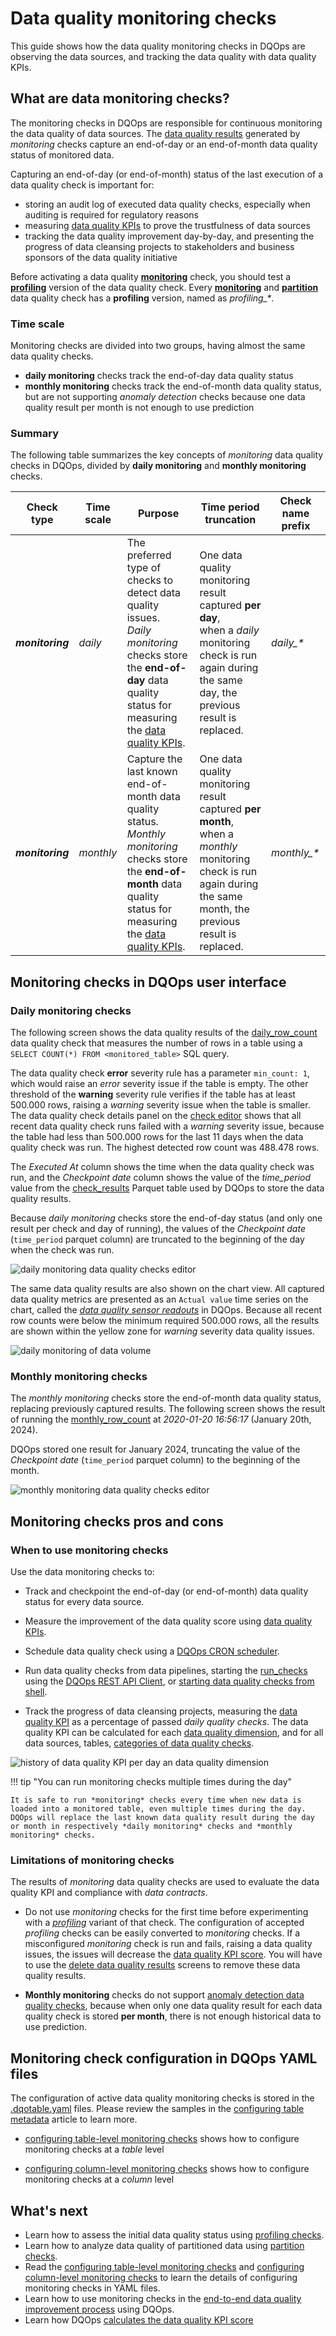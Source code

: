 # Data quality monitoring checks
This guide shows how the data quality monitoring checks in DQOps are observing the data sources, and tracking the data quality with data quality KPIs.

## What are data monitoring checks?
The monitoring checks in DQOps are responsible for continuous monitoring the data quality of data sources.
The [data quality results](../data-storage-of-data-quality-results.md) generated by *monitoring* checks capture 
an end-of-day or an end-of-month data quality status of monitored data. 

Capturing an end-of-day (or end-of-month) status of the last execution of a data quality check is important for:

- storing an audit log of executed data quality checks, especially when auditing is required for regulatory reasons
- measuring [data quality KPIs](../definition-of-data-quality-kpis.md) to prove the trustfulness of data sources
- tracking the data quality improvement day-by-day, and presenting the progress of data cleansing projects
  to stakeholders and business sponsors of the data quality initiative 

Before activating a data quality  [**monitoring**](data-observability-monitoring-checks.md) check, you should test
a [**profiling**](data-profiling-checks.md) version of the data quality check. Every [**monitoring**](data-observability-monitoring-checks.md) and
[**partition**](partition-checks.md) data quality check has a **profiling** version, named as _profiling\_\*_.

### **Time scale**
Monitoring checks are divided into two groups, having almost the same data quality checks.

- **daily monitoring** checks track the end-of-day data quality status
- **monthly monitoring** checks track the end-of-month data quality status, but are not supporting *anomaly detection* checks
  because one data quality result per month is not enough to use prediction

### **Summary**
The following table summarizes the key concepts of *monitoring* data quality checks in DQOps,
divided by **daily monitoring** and **monthly monitoring** checks.

| Check type       | Time scale | Purpose                                                                                                                                                                                                               | Time period truncation                                                                                                                                                | Check name prefix |
|------------------|------------|-----------------------------------------------------------------------------------------------------------------------------------------------------------------------------------------------------------------------|-----------------------------------------------------------------------------------------------------------------------------------------------------------------------|-------------------|
| **_monitoring_** | *daily*    | The preferred type of checks to detect data quality issues.<br/>*Daily monitoring* checks store the **end-of-day** data quality status for measuring the [data quality KPIs](../definition-of-data-quality-kpis.md).  | One data quality monitoring result captured **per day**,<br/>when a *daily* monitoring check is run again during the same day, the previous result is replaced.       | _daily\_\*_       |
| **_monitoring_** | *monthly*  | Capture the last known end-of-month data quality status.<br/>*Monthly monitoring* checks store the **end-of-month** data quality status for measuring the [data quality KPIs](../definition-of-data-quality-kpis.md). | One data quality monitoring result captured **per month**,<br/>when a *monthly* monitoring check is run again during the same month, the previous result is replaced. | _monthly\_\*_     |


## Monitoring checks in DQOps user interface

### **Daily monitoring checks**
The following screen shows the data quality results of the [daily_row_count](../../checks/table/volume/row-count.md#daily-row-count)
data quality check that measures the number of rows in a table using a `SELECT COUNT(*) FROM <monitored_table>` SQL query.

The data quality check **error** severity rule has a parameter `min_count: 1`, which would raise an *error* severity issue if the table is empty.
The other threshold of the **warning** severity rule verifies if the table has at least 500.000 rows, raising a *warning* severity issue when the table
is smaller.
The data quality check details panel on the [check editor](../dqops-user-interface-overview.md#check-editor) shows that all recent
data quality check runs failed with a *warning* severity issue, because the table had less than 500.000 rows for the last 11 days
when the data quality check was run. The highest detected row count was 488.478 rows.

The *Executed At* column shows the time when the data quality check was run, and the *Checkpoint date* column shows the value
of the *time_period* value from the [check_results](../../reference/parquetfiles/check_results.md) Parquet table used by DQOps
to store the data quality results.

Because *daily monitoring* checks store the end-of-day status (and only one result per check and day of running),
the values of the *Checkpoint date* (`time_period` parquet column) are truncated to the beginning of the day when the check was run.

![daily monitoring data quality checks editor](https://dqops.com/docs/images/concepts/types-of-data-quality-checks/daily-monitoring-checks-editor-min.png)

The same data quality results are also shown on the chart view.
All captured data quality metrics are presented as an `Actual value` time series on the chart, called the [*data quality sensor readouts*](../definition-of-data-quality-sensors.md) in DQOps.
Because all recent row counts were below the minimum required 500.000 rows,
all the results are shown within the yellow zone for *warning* severity data quality issues.

![daily monitoring of data volume](https://dqops.com/docs/images/concepts/types-of-data-quality-checks/daily-monitoring-row-count-chart-min.png)

### **Monthly monitoring checks**
The *monthly monitoring* checks store the end-of-month data quality status, replacing previously captured results. 
The following screen shows the result of running the [monthly_row_count](../../checks/table/volume/row-count.md#monthly-row-count)
at *2020-01-20 16:56:17* (January 20th, 2024). 

DQOps stored one result for January 2024, truncating the value of the *Checkpoint date* (`time_period` parquet column) to the beginning of the month.

![monthly monitoring data quality checks editor](https://dqops.com/docs/images/concepts/types-of-data-quality-checks/monthly-monitoring-checks-editor-min.png)


## Monitoring checks pros and cons

### **When to use monitoring checks**
Use the data monitoring checks to:

 - Track and checkpoint the end-of-day (or end-of-month) data quality status for every data source.

 - Measure the improvement of the data quality score using [data quality KPIs](../definition-of-data-quality-kpis.md).

 - Schedule data quality check using a [DQOps CRON scheduler](../../working-with-dqo/configure-scheduling-of-data-quality-checks/index.md).

 - Run data quality checks from data pipelines, starting the [run_checks](../../client/operations/jobs.md#run_checks)
   using the [DQOps REST API Client](../../client/index.md), or
   [starting data quality checks from shell](../command-line-interface.md#integrating-dqops-into-shell-scripts).

 - Track the progress of data cleansing projects, measuring the [data quality KPI](../definition-of-data-quality-kpis.md) 
   as a percentage of passed *daily quality checks*. The data quality KPI can be calculated for each [data quality dimension](../data-quality-dimensions.md),
   and for all data sources, tables, [categories of data quality checks](../../categories-of-data-quality-checks/index.md).

![history of data quality KPI per day an data quality dimension](https://dqops.com/docs/images/concepts/types-of-data-quality-checks/data-quality-kpi-history-current-month-chart-min.png)

!!! tip "You can run monitoring checks multiple times during the day"

    It is safe to run *monitoring* checks every time when new data is loaded into a monitored table, even multiple times during the day.
    DQOps will replace the last known data quality result during the day or month in respectively *daily monitoring* checks and *monthly monitoring* checks. 


### **Limitations of monitoring checks**
The results of *monitoring* data quality checks are used to evaluate the data quality KPI and compliance with *data contracts*.

- Do not use *monitoring* checks for the first time before experimenting with a [*profiling*](data-profiling-checks.md) variant of that check.
  The configuration of accepted *profiling* checks can be easily converted to *monitoring* checks. If a misconfigured *monitoring* check
  is run and fails, raising a data quality issues,
  the issues will decrease the [data quality KPI score](../definition-of-data-quality-kpis.md). You will have to use the 
  [delete data quality results](../../working-with-dqo/delete-data-quality-results.md) screens to remove these data quality results.

- **Monthly monitoring** checks do not support [anomaly detection data quality checks](../../categories-of-data-quality-checks/how-to-detect-anomaly-data-quality-issues.md),
  because when only one data quality result for each data quality check is stored **per month**, there is not enough historical data 
  to use prediction.


## Monitoring check configuration in DQOps YAML files
The configuration of active data quality monitoring checks is stored in the [.dqotable.yaml](../configuring-table-metadata.md#table-yaml-file-structure)
files.
Please review the samples in the [configuring table metadata](../configuring-table-metadata.md) article to learn more.

- [configuring table-level monitoring checks](../configuring-data-quality-checks-and-rules.md#table-level-monitoring-checks) shows
  how to configure monitoring checks at a *table* level

- [configuring column-level monitoring checks](../configuring-data-quality-checks-and-rules.md#column-monitoring-checks) shows
  how to configure monitoring checks at a *column* level


## What's next
- Learn how to assess the initial data quality status using [profiling checks](data-profiling-checks.md).
- Learn how to analyze data quality of partitioned data using [partition checks](partition-checks.md).
- Read the [configuring table-level monitoring checks](../configuring-data-quality-checks-and-rules.md#table-level-monitoring-checks) and
  [configuring column-level monitoring checks](../configuring-data-quality-checks-and-rules.md#column-monitoring-checks) to learn
  the details of configuring monitoring checks in YAML files.
- Learn how to use monitoring checks in
  the [end-to-end data quality improvement process](../definition-of-data-quality-kpis.md#data-quality-improvement-process) using DQOps.
- Learn how DQOps [calculates the data quality KPI score](../definition-of-data-quality-kpis.md#data-quality-score-formula)
